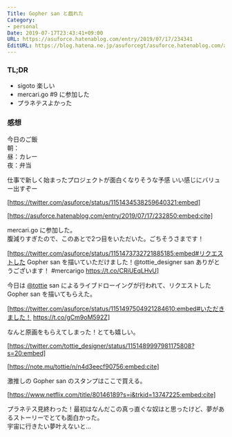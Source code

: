 ```yaml
---
Title: Gopher san と戯れた
Category:
- personal
Date: 2019-07-17T23:43:41+09:00
URL: https://asuforce.hatenablog.com/entry/2019/07/17/234341
EditURL: https://blog.hatena.ne.jp/asuforcegt/asuforce.hatenablog.com/atom/entry/17680117127219828302
---
```


### TL;DR
- sigoto 楽しい
- mercari.go #9 に参加した
- プラネテスよかった

### 感想
今日のご飯  
朝：  
昼：カレー  
夜：弁当

仕事で新しく始まったプロジェクトが面白くなりそうな予感
いい感じにバリュー出すぞー

[https://twitter.com/asuforce/status/1151434538259640321:embed]

[https://asuforce.hatenablog.com/entry/2019/07/17/232850:embed:cite]

mercari.go に参加した。  
腹減りすぎたので、このあとで2つ目をいただいた。ごちそうさまです！

[https://twitter.com/asuforce/status/1151473732721885185:embed#リクエストした Gopher san を描いていただけました！@tottie\_designer san ありがとうございます！ #mercarigo https://t.co/CRiUEqLHvU]

今日は [@tottie](https://twitter.com/tottie_designer) san によるライブドローイングが行われて、リクエストした Gopher san を描いてもらえた。


[https://twitter.com/asuforce/status/1151497504921284610:embed#いただきました！ https://t.co/gCm9oM592Z]

なんと原画をもらえてしまった！とても嬉しい。

[https://twitter.com/tottie_designer/status/1151489997981175808?s=20:embed]


[https://note.mu/tottie/n/n4d3eecf90756:embed:cite]

激推しの Gopher san のスタンプはここで買える。


[https://www.netflix.com/title/80146189?s=i&trkid=13747225:embed:cite]



プラネテス見終わった！最初はなんだこの真っ直ぐな奴はと思ったけど、夢があるストーリーでとても面白かった。  
宇宙に行きたい夢叶えないと...

